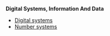 __Digital Systems, Information And Data__

- [Digital systems](./ds.md)
- [Number systems](./num.md)